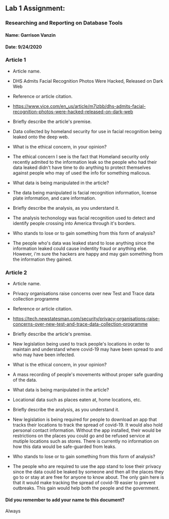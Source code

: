 ## Lab 1 Assignment:
### Researching and Reporting on Database Tools
#### Name: Garrison Vanzin
#### Date: 9/24/2020

### Article 1
-  Article name.
 - DHS Admits Facial Recognition Photos Were Hacked, Released on Dark Web

-  Reference or article citation.
 - https://www.vice.com/en_us/article/m7jzbb/dhs-admits-facial-recognition-photos-were-hacked-released-on-dark-web

- Briefly describe the article's premise.
 - Data collected by homeland security for use in facial recognition being leaked onto the deep web.

- What is the ethical concern, in your opinion?
 - The ethical concern I see is the fact that Homeland security only recently admited to the information leak so the people who had their data leaked didn't have time to do anything to protect themselves against people who may of used the info for something malicous.

- What data is being manipulated in the article?
 - The data being manipulated is facial recognition information, license plate information, and care information.

- Briefly describe the analysis, as you understand it.
 - The analysis techonology was facial recognition used to detect and identify people crossing into America through it's borders.

- Who stands to lose or to gain something from this form of analysis?
 - The people who's data was leaked stand to lose anything since the information leaked could cause indentity fraud or anything else. However, i'm sure the hackers are happy and may gain something from the information they gained.


### Article 2
-  Article name.
 - Privacy organisations raise concerns over new Test and Trace data collection programme

-  Reference or article citation.
 - https://tech.newstatesman.com/security/privacy-organisations-raise-concerns-over-new-test-and-trace-data-collection-programme

- Briefly describe the article's premise.
 - New legislation being used to track people's locations in order to maintain and understand where covid-19 may have been spread to and who may have been infected.

- What is the ethical concern, in your opinion?
 - A mass recording of people's movements without proper safe guarding of the data.

- What data is being manipulated in the article?
 - Locational data such as places eaten at, home locations, etc.

- Briefly describe the analysis, as you understand it.
 - New legislation is being required for people to download an app that tracks their locations to track the spread of covid-19. It would also hold personal contact information. Without the app installed, their would be restrictions on the places you could go and be refused service at mutiple locations such as stores. There is currently no information on how this data would be safe-guarded from leaks.

- Who stands to lose or to gain something from this form of analysis?
 - The people who are required to use the app stand to lose their privacy since the data could be leaked by someone and then all the places they go to or stay at are free for anyone to know about. The only gain here is that it would make tracking the spread of covid-19 easier to prevent outbreaks. This gain would help both the people and the government.



#### Did you remember to add your name to this document?
Always
